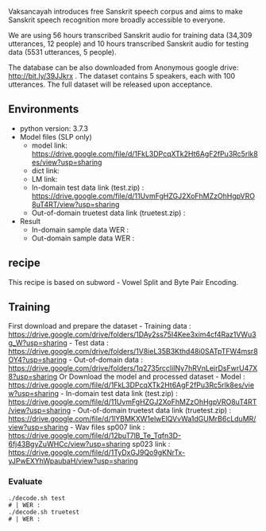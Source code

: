 Vaksancayah introduces free Sanskrit speech corpus and aims to make Sanskrit speech recognition more broadly accessible to everyone.

We are using 56 hours transcribed Sanskrit audio for training data (34,309 utterances, 12 people) and 10 hours transcribed Sanskrit audio for testing data (5531 utterances, 5 people).

The database can be also downloaded from Anonymous google drive: http://bit.ly/39JJkrx .
The dataset contains 5 speakers, each with 100 utterances. The full dataset will be released upon acceptance.


## Environments
- python version: 3.7.3
- Model files (SLP only)
	- model link: https://drive.google.com/file/d/1FkL3DPcqXTk2Ht6AgF2fPu3Rc5rlk8es/view?usp=sharing
	- dict link: 
	- LM link: 
	- In-domain test data link (test.zip) : https://drive.google.com/file/d/11UvmFgHZGJ2XoFhMZzOhHgpVRO8uT4RT/view?usp=sharing
	- Out-of-domain truetest data link (truetest.zip) :
- Result
	- In-domain sample data WER :
	- Out-domain sample data WER :

## recipe
This recipe is based on subword - Vowel Split and Byte Pair Encoding.

 
## Training
First download and prepare the dataset 
	- Training data : https://drive.google.com/drive/folders/1DAy2ss75I4Kee3xim4cf4Raz1VWu3g_W?usp=sharing
	- Test data : https://drive.google.com/drive/folders/1V8ieL35B3Kthd48i0SATpTFW4msr8OY4?usp=sharing
	- Out-of-domain data : https://drive.google.com/drive/folders/1q2735rccliINy7hRVnLejrDsFwrU47X8?usp=sharing
Or
Download the model and processed dataset
	- Model : https://drive.google.com/file/d/1FkL3DPcqXTk2Ht6AgF2fPu3Rc5rlk8es/view?usp=sharing
	- In-domain test data link (test.zip) : https://drive.google.com/file/d/11UvmFgHZGJ2XoFhMZzOhHgpVRO8uT4RT/view?usp=sharing
	- Out-of-domain truetest data link (truetest.zip) : https://drive.google.com/file/d/1lYBMKXW1elwElQVvWa1dGUMrB6cLduMR/view?usp=sharing
	- Wav files
		sp007 link : https://drive.google.com/file/d/12buT7lB_Te_Tqfn3D-6fj43BgyZuWHCc/view?usp=sharing
		sp023 link : https://drive.google.com/file/d/1TyDxGJ9Qo9gKNrTx-yJPwEXYhWpaubaH/view?usp=sharing

### Evaluate
```
./decode.sh test
# | WER : 
./decode.sh truetest
# | WER : 

``` 

